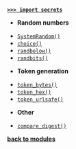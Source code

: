 [**`>>> import secrets`**](/modules/secrets/)

- **Random numbers**

* [`SystemRandom()`](/modules/secrets/SystemRandom.md)
* [`choice()`](/modules/secrets/choice.md)
* [`randbelow()`](/modules/secrets/randbelow.md)
* [`randbits()`](/modules/secrets/randbits.md)

- **Token generation**

* [`token_bytes()`](/modules/secrets/token_bytes.md)
* [`token_hex()`](/modules/secrets/token_hex.md)
* [`token_urlsafe()`](/modules/secrets/token_urlsafe.md)

- **Other**

* [`compare_digest()`](/modules/secrets/compare_digest.md)

[**back to modules**](/modules/)